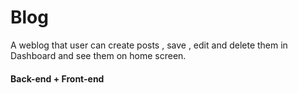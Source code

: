 # Blog
A weblog that user can create posts , save , edit and delete them in Dashboard and see them on home screen.
#### Back-end + Front-end
